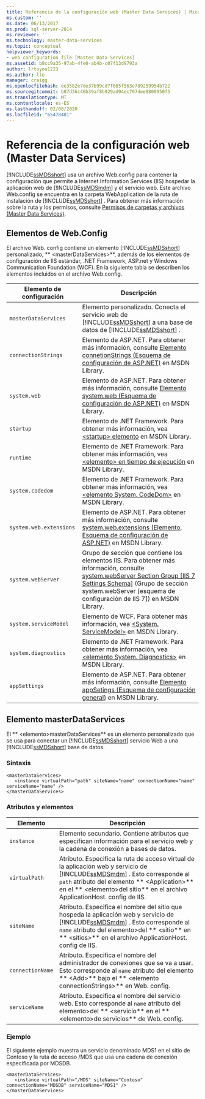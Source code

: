 ```yaml
---
title: Referencia de la configuración web (Master Data Services) | Microsoft Docs
ms.custom: ''
ms.date: 06/13/2017
ms.prod: sql-server-2014
ms.reviewer: ''
ms.technology: master-data-services
ms.topic: conceptual
helpviewer_keywords:
- web configuration file [Master Data Services]
ms.assetid: b8cc9a35-97ab-4fe0-ab4b-c07f13d9793a
author: lrtoyou1223
ms.author: lle
manager: craigg
ms.openlocfilehash: ee3582e7de37b99cd7f665f563e789259954b722
ms.sourcegitcommit: b87d36c46b39af8b929ad94ec707dee8800950f5
ms.translationtype: MT
ms.contentlocale: es-ES
ms.lasthandoff: 02/08/2020
ms.locfileid: "65478481"
---
```

# <a name="web-configuration-reference-master-data-services"></a>Referencia de la configuración web (Master Data Services)
  
  [!INCLUDE[ssMDSshort](../includes/ssmdsshort-md.md)] usa un archivo Web.config para contener la configuración que permite a Internet Information Services (IIS) hospedar la aplicación web de [!INCLUDE[ssMDSmdm](../includes/ssmdsmdm-md.md)] y el servicio web. Este archivo Web.config se encuentra en la carpeta WebApplication de la ruta de instalación de [!INCLUDE[ssMDSshort](../includes/ssmdsshort-md.md)] . Para obtener más información sobre la ruta y los permisos, consulte [Permisos de carpetas y archivos &#40;Master Data Services&#41;](folder-and-file-permissions-master-data-services.md).  
  
## <a name="webconfig-elements"></a>Elementos de Web.Config  
 El archivo Web. config contiene un elemento [!INCLUDE[ssMDSshort](../includes/ssmdsshort-md.md)] personalizado, ** \<masterDataServices>**, además de los elementos de configuración de IIS estándar, .NET Framework, ASP.net y Windows Communication Foundation (WCF). En la siguiente tabla se describen los elementos incluidos en el archivo Web.config.  
  
|Elemento de configuración|Descripción|  
|---------------------------|-----------------|  
|`masterDataServices`|Elemento personalizado. Conecta el servicio web de [!INCLUDE[ssMDSshort](../includes/ssmdsshort-md.md)] a una base de datos de [!INCLUDE[ssMDSshort](../includes/ssmdsshort-md.md)] .|  
|`connectionStrings`|Elemento de ASP.NET. Para obtener más información, consulte [Elemento connetionStrings (Esquema de configuración de ASP.NET)](https://go.microsoft.com/fwlink/?LinkId=178347) en MSDN Library.|  
|`system.web`|Elemento de ASP.NET. Para obtener más información, consulte [Elemento system.web (Esquema de configuración de ASP.NET)](https://go.microsoft.com/fwlink/?LinkId=178348) en MSDN Library.|  
|`startup`|Elemento de .NET Framework. Para obtener más información, vea [ \<startup> elemento](https://go.microsoft.com/fwlink/?LinkId=178349) en MSDN Library.|  
|`runtime`|Elemento de .NET Framework. Para obtener más información, vea [ \<elemento> en tiempo de ejecución](https://go.microsoft.com/fwlink/?LinkId=178350) en MSDN Library.|  
|`system.codedom`|Elemento de .NET Framework. Para obtener más información, vea [ \<elemento System. CodeDom>](https://go.microsoft.com/fwlink/?LinkId=178351) en MSDN Library.|  
|`system.web.extensions`|Elemento de ASP.NET. Para obtener más información, consulte [system.web.extensions (Elemento, Esquema de configuración de ASP.NET)](https://go.microsoft.com/fwlink/?LinkId=178352) en MSDN Library.|  
|`system.webServer`|Grupo de sección que contiene los elementos IIS. Para obtener más información, consulte [system.webServer Section Group \[IIS 7 Settings Schema\]](https://go.microsoft.com/fwlink/?LinkId=178353) (Grupo de sección system.webServer [esquema de configuración de IIS 7]) en MSDN Library.|  
|`system.serviceModel`|Elemento de WCF. Para obtener más información, vea [ \<System. ServiceModel>](https://go.microsoft.com/fwlink/?LinkId=178354) en MSDN Library.|  
|`system.diagnostics`|Elemento de .NET Framework. Para obtener más información, vea [ \<elemento System. Diagnostics>](https://go.microsoft.com/fwlink/?LinkId=178355) en MSDN Library.|  
|`appSettings`|Elemento de ASP.NET. Para obtener más información, consulte [Elemento appSetings (Esquema de configuración general)](https://go.microsoft.com/fwlink/?LinkId=178356) en MSDN Library.|  
  
## <a name="masterdataservices-element"></a>Elemento masterDataServices  
 El ** \<elemento>masterDataServices** es un elemento personalizado que se usa para conectar un [!INCLUDE[ssMDSshort](../includes/ssmdsshort-md.md)] servicio Web a una [!INCLUDE[ssMDSshort](../includes/ssmdsshort-md.md)] base de datos.  
  
### <a name="syntax"></a>Sintaxis  
  
```  
<masterDataServices>  
   <instance virtualPath="path" siteName="name" connectionName="name" serviceName="name" />  
</masterDataServices>  
```  
  
### <a name="elements-and-attributes"></a>Atributos y elementos  
  
|Elemento|Descripción|  
|----------|-----------------|  
|`instance`|Elemento secundario. Contiene atributos que especifican información para el servicio web y la cadena de conexión a bases de datos.|  
|`virtualPath`|Atributo. Especifica la ruta de acceso virtual de la aplicación web y servicio de [!INCLUDE[ssMDSmdm](../includes/ssmdsmdm-md.md)] . Esto corresponde al `path` atributo del elemento ** \<Application>** en el ** \<elemento>del sitio** en el archivo ApplicationHost. config de IIS.|  
|`siteName`|Atributo. Especifica el nombre del sitio que hospeda la aplicación web y servicio de [!INCLUDE[ssMDSmdm](../includes/ssmdsmdm-md.md)] . Esto corresponde al `name` atributo del elemento>del ** \<sitio** en ** \<sitios>** en el archivo ApplicationHost. config de IIS.|  
|`connectionName`|Atributo. Especifica el nombre del administrador de conexiones que se va a usar. Esto corresponde al `name` atributo del elemento ** \<Add>** bajo el ** \<elemento connectionStrings>** en Web. config.|  
|`serviceName`|Atributo. Especifica el nombre del servicio web. Esto corresponde al `name` atributo del elemento>del ** \<servicio** en el ** \<elemento>de servicios** de Web. config.|  
  
### <a name="example"></a>Ejemplo  
 El siguiente ejemplo muestra un servicio denominado MDS1 en el sitio de Contoso y la ruta de acceso /MDS que usa una cadena de conexión especificada por MDSDB.  
  
```  
<masterDataServices>  
   <instance virtualPath="/MDS" siteName="Contoso" connectionName="MDSDB" serviceName="MDS1" />  
</masterDataServices>  
```  
  
  
